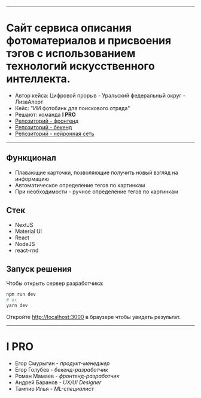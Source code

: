 
---
# Сайт сервиса описания фотоматериалов и присвоения тэгов с использованием технологий искусственного интеллекта.
- Автор кейса: Цифровой прорыв - Уральский федеральный округ - ЛизаАлерт
- Кейс: "ИИ фотобанк для поискового отряда"
- Решают: команда **I PRO**
- [Репозиторий - фронтенд](https://github.com/i-pro-lizaalert/frontend-nextjs)
- [Репозиторий - бекенд](https://github.com/i-pro-lizaalert/backend-fastapi)
- [Репозиторий - нейронная сеть](https://github.com/i-pro-lizaalert/ml-torch-fastapi)
---


<!-- Добавить скриншот лендинга или какого-нибудь красивого экрана с карточками -->

## Функционал
- Плавающие карточки, позволяющие получить новый взгляд на информацию
- Автоматическое определение тегов по картинкам
- При необходимости - ручное определение тегов по картинкам


## Стек
- NextJS
- Material UI
- React
- NodeJS
- react-rnd

## Запуск решения 
Чтобы открыть сервер разработчика:
```bash
npm run dev
# or
yarn dev
```
Откройте [http://localhost:3000](http://localhost:3000) в браузере чтобы увидеть результат.



---
# I PRO
- Егор Смурыгин - _продукт-менеджер_
- Егор Голубев - _бекенд-разработчик_
- Роман Мамаев - _фронтенд-разработчик_
- Андрей Баранов - _UX/UI Designer_
- Тампио Илья - _ML-специалист_
